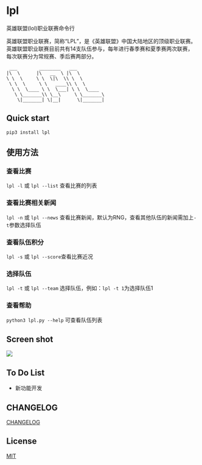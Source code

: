 

# lpl

英雄联盟(lol)职业联赛命令行

英雄联盟职业联赛，简称“LPL”，是《英雄联盟》中国大陆地区的顶级职业联赛。 英雄联盟职业联赛目前共有14支队伍参与，每年进行春季赛和夏季赛两次联赛，每次联赛分为常规赛、季后赛两部分。



```
 ___        ________   ___          
|\  \      |\   __  \ |\  \         
\ \  \     \ \  \|\  \\ \  \        
 \ \  \     \ \   ____\\ \  \       
  \ \  \____ \ \  \___| \ \  \____  
   \ \_______\\ \__\     \ \_______\
    \|_______| \|__|      \|_______|  

```



## Quick start
```shell
pip3 install lpl
```


## 使用方法
### 查看比赛
```lpl -l``` 或  ```lpl --list``` 查看比赛的列表

### 查看比赛相关新闻
```lpl -n``` 或 ```lpl --news``` 查看比赛新闻，默认为RNG，查看其他队伍的新闻需加上``` -t ```参数选择队伍

### 查看队伍积分

```lpl -s``` 或 ```lpl --score```查看比赛近况

### 选择队伍
```lpl -t``` 或 ```lpl --team``` 选择队伍，例如：```lpl -t 1```为选择队伍1

### 查看帮助
```python3 lpl.py --help``` 可查看队伍列表




## Screen shot

![](./images/screenshot3.jpg)



## To Do List

- 新功能开发



## CHANGELOG

[CHANGELOG](https://github.com/wjhtime/lpl/releases)



## License

[MIT](https://github.com/wjhtime/lpl/blob/master/LICENSE)








